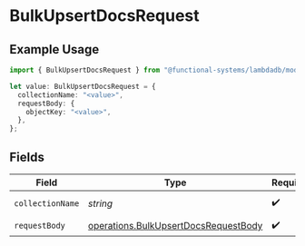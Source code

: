 # BulkUpsertDocsRequest

## Example Usage

```typescript
import { BulkUpsertDocsRequest } from "@functional-systems/lambdadb/models/operations";

let value: BulkUpsertDocsRequest = {
  collectionName: "<value>",
  requestBody: {
    objectKey: "<value>",
  },
};
```

## Fields

| Field                                                                                        | Type                                                                                         | Required                                                                                     | Description                                                                                  |
| -------------------------------------------------------------------------------------------- | -------------------------------------------------------------------------------------------- | -------------------------------------------------------------------------------------------- | -------------------------------------------------------------------------------------------- |
| `collectionName`                                                                             | *string*                                                                                     | :heavy_check_mark:                                                                           | Collection name.                                                                             |
| `requestBody`                                                                                | [operations.BulkUpsertDocsRequestBody](../../models/operations/bulkupsertdocsrequestbody.md) | :heavy_check_mark:                                                                           | N/A                                                                                          |
